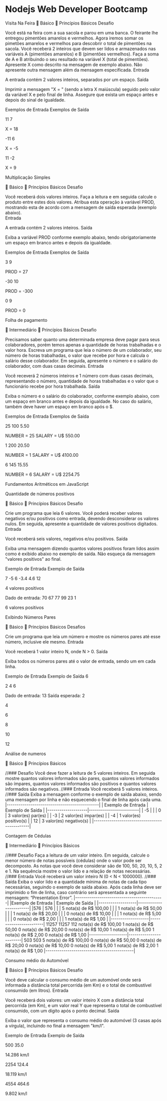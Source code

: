 # Nodejs Web Developer Bootcamp

Visita Na Feira
 Básico
 Princípios Básicos
Desafio

Você está na feira com a sua sacola e parou em uma banca. O feirante lhe entregou pimentões amarelos e vermelhos. Agora iremos somar os pimetões amarelos e vermelhos para descobrir o total de pimentões na sacola.  Você receberá 2 inteiros que devem ser lidos e armazenados nas variáveis A (pimentões amarelos) e B (pimentões vermelhos). Faça a soma de A e B atribuindo o seu resultado na variável X (total de pimentões). Apresente X como descrito na mensagem de exemplo abaixo. Não apresente outra mensagem além da mensagem especificada.
Entrada

A entrada contém 2 valores inteiros, separados por um espaço.
Saída

Imprimir a mensagem "X = " (sendo a letra X maiúscula) seguido pelo valor da variável X e pelo final de linha. Assegure que exista um espaço antes e depois do sinal de igualdade.
 
Exemplos de Entrada 	Exemplos de Saída

11 7
	

X = 18

-11 6
	

X = -5

11 -2
	

X = 9


Multiplicação Simples

 Básico
 Princípios Básicos
Desafio

Você receberá dois valores inteiros. Faça a leitura e em seguida calcule o produto entre estes dois valores. Atribua esta operação à variável PROD, mostrando esta de acordo com a mensagem de saída esperada (exemplo abaixo).   
Entrada

A entrada contém 2 valores inteiros.
Saída

Exiba a variável PROD conforme exemplo abaixo, tendo obrigatoriamente um espaço em branco antes e depois da igualdade.
 
Exemplos de Entrada 	Exemplos de Saída

3
9
	

PROD = 27

-30
10
	

PROD = -300

0
9
	

PROD = 0


Folha de pagamento

 Intermediário
 Princípios Básicos
Desafio

Precisamos saber quanto uma determinada empresa deve pagar para seus colaboradores, porém temos apenas a quantidade de horas trabalhadas e o valor hora. Escreva um programa que leia o número de um colaborador, seu número de horas trabalhadas, o valor que recebe por hora e calcula o salário desse colaborador. Em seguida, apresente o número e o salário do colaborador, com duas casas decimais.
Entrada

Você receverá 2 números inteiros e 1 número com duas casas decimais, representando o número, quantidade de horas trabalhadas e o valor que o funcionário recebe por hora trabalhada.
Saída

Exiba o número e o salário do colaborador, conforme exemplo abaixo, com um espaço em branco antes e depois da igualdade. No caso do salário, também deve haver um espaço em branco após o $.
 
Exemplos de Entrada 	Exemplos de Saída

25
100
5.50
	

NUMBER = 25
SALARY = U$ 550.00

1
200
20.50
	

NUMBER = 1
SALARY = U$ 4100.00

6
145
15.55
	

NUMBER = 6
SALARY = U$ 2254.75


Fundamentos Aritméticos em JavaScript

Quantidade de números positivos

 Básico
 Princípios Básicos
Desafio

Crie um programa que leia 6 valores. Você poderá receber valores negativos e/ou positivos como entrada, devendo desconsiderar os valores nulos. Em seguida, apresente a quantidade de valores positivos digitados.
Entrada

Você receberá seis valores, negativos e/ou positivos.
Saída

Exiba uma mensagem dizendo quantos valores positivos foram lidos assim como é exibido abaixo no exemplo de saída. Não esqueça da mensagem "valores positivos" ao final.
 
Exemplo de Entrada 	Exemplo de Saída

7
-5
6
-3.4
4.6
12
	

4 valores positivos


Dado de entrada:
70
67
77
99
23
1

6 valores positivos


Exibindo Números Pares

 Básico
 Princípios Básicos
Desafios

Crie um programa que leia um número e mostre os números pares até esse número, inclusive ele mesmo.
Entrada

Você receberá 1 valor inteiro N, onde N > 0.
Saída

Exiba todos os números pares até o valor de entrada, sendo um em cada linha. 
 
Exemplo de Entrada 	Exemplo de Saída
6 	

2
4
6

Dado de entrada:
13
Saída esperada:
2

4

6

8

10

12

Análise de numeros

 Básico
 Princípios Básicos


//### Desafio
Você deve fazer a leitura de 5 valores inteiros. Em seguida mostre quantos valores informados são pares, quantos valores informados são ímpares, quantos valores informados são positivos e quantos valores informados são negativos.
//### Entrada
Você receberá 5 valores inteiros.
//### Saída
Exiba a mensagem conforme o exemplo de saída abaixo, sendo uma mensagem por linha e não esquecendo o final de linha após cada uma.
|----------------------------------------------|
| Exemplo de Entrada |    Exemplo de Saída     |
|--------------------|-------------------------|
| -5                 |                         |
| 0                  | 3 valor(es) par(es)     |
| -3                 | 2 valor(es) impar(es)   |
| -4                 | 1 valor(es) positivo(s) |
| 12                 | 3 valor(es) negativo(s) |
|----------------------------------------------|

Contagem de Cédulas

 Intermediário
 Princípios Básicos

//### Desafio
Faça a leitura de um valor inteiro. Em seguida, calcule o menor número de notas possíveis (cédulas) onde o valor pode ser decomposto.
As notas que você deve considerar são de 100, 50, 20, 10, 5, 2 e 1.
Na sequência mostre o valor lido e a relação de notas necessárias.
//### Entrada
Você receberá um valor inteiro N (0 < N < 1000000).
//### Saída
Exiba o valor lido e a quantidade mínima de notas de cada tipo necessárias, seguindo o exemplo de saída abaixo.
Após cada linha deve ser imprimido o fim de linha, caso contrário será apresentada a seguinte mensagem: “Presentation Error”.
|--------------------------------------------|
|Exemplo de Entrada |    Exemplo de Saída    |
|-------------------|------------------------|
|576                | 576                    |
|                   | 5 nota(s) de R$ 100,00 |
|                   | 1 nota(s) de R$ 50,00  |
|                   | 1 nota(s) de R$ 20,00  |
|                   | 0 nota(s) de R$ 10,00  |
|                   | 1 nota(s) de R$ 5,00   |
|                   | 0 nota(s) de R$ 2,00   |
|                   | 1 nota(s) de R$ 1,00   |
|-------------------|------------------------|
11257	11257
112 nota(s) de R$ 100,00
1 nota(s) de R$ 50,00
0 nota(s) de R$ 20,00
0 nota(s) de R$ 10,00
1 nota(s) de R$ 5,00
1 nota(s) de R$ 2,00
0 nota(s) de R$ 1,00
|-------------------|------------------------|
503	503
5 nota(s) de R$ 100,00
0 nota(s) de R$ 50,00
0 nota(s) de R$ 20,00
0 nota(s) de R$ 10,00
0 nota(s) de R$ 5,00
1 nota(s) de R$ 2,00
1 nota(s) de R$ 1,00
|--------------------------------------------|

Consumo médio do Automóvel

 Básico
 Princípios Básicos
Desafio

Você deve calcular o consumo médio de um automóvel onde será informada a distância total percorrida (em Km) e o total de combustível consumido (em litros).
Entrada

Você receberá dois valores: um valor inteiro X com a distância total percorrida (em Km), e um valor real Y que representa o total de combustível consumido, com um dígito após o ponto decimal.
Saída

Exiba o valor que representa o consumo médio do automóvel (3 casas após a vírgula), incluindo no final a mensagem "km/l".
 
Exemplo de Entrada 	Exemplo de Saída

500
35.0
	

14.286 km/l

2254
124.4
	

18.119 km/l

4554
464.6
	

9.802 km/l
